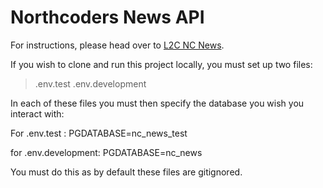 # Northcoders News API

For instructions, please head over to [L2C NC News](https://l2c.northcoders.com/courses/be/nc-news).

If you wish to clone and run this project locally, you must set up two files:
> .env.test
> .env.development

In each of these files you must then specify the database you wish you interact with:

For .env.test :
PGDATABASE=nc_news_test

for .env.development:
PGDATABASE=nc_news

You must do this as by default these files are gitignored.